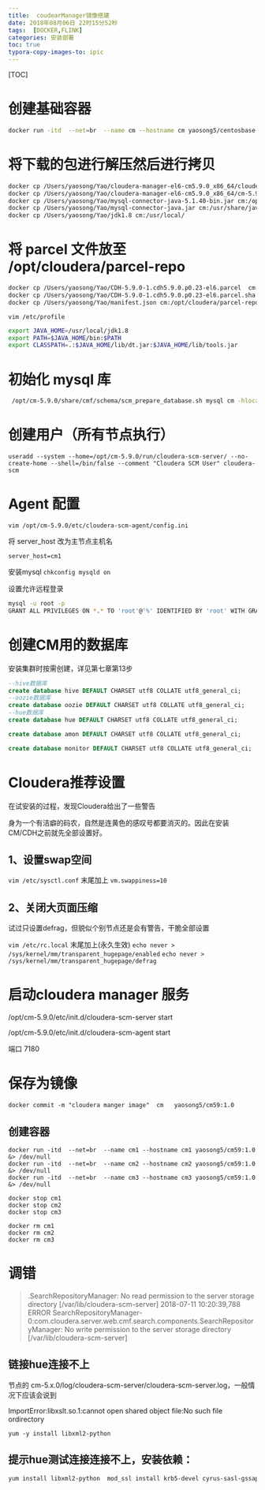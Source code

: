 ```yaml
---
title:  coudearManager镜像搭建
date: 2018年08月06日 22时15分52秒
tags:  [DOCKER,FLINK]
categories: 安装部署
toc: true
typora-copy-images-to: ipic
---
```


[TOC]



# 创建基础容器

```bash
docker run -itd  --net=br  --name cm --hostname cm yaosong5/centosbase:1.0 &> /dev/null
```



# 将下载的包进行解压然后进行拷贝

```bash
docker cp /Users/yaosong/Yao/cloudera-manager-el6-cm5.9.0_x86_64/cloudera cm:/opt/
docker cp /Users/yaosong/Yao/cloudera-manager-el6-cm5.9.0_x86_64/cm-5.9.0 cm:/opt/
docker cp /Users/yaosong/Yao/mysql-connector-java-5.1.40-bin.jar cm:/opt/cm-5.9.0/share/cmf/lib/
docker cp /Users/yaosong/Yao/mysql-connector-java.jar cm:/usr/share/java/
docker cp /Users/yaosong/Yao/jdk1.8 cm:/usr/local/
```

<!--more -->

# 将 parcel 文件放至 /opt/cloudera/parcel-repo

```bash
docker cp /Users/yaosong/Yao/CDH-5.9.0-1.cdh5.9.0.p0.23-el6.parcel  cm:/opt/cloudera/parcel-repo
docker cp /Users/yaosong/Yao/CDH-5.9.0-1.cdh5.9.0.p0.23-el6.parcel.sha cm:/opt/cloudera/parcel-repo
docker cp /Users/yaosong/Yao/manifest.json cm:/opt/cloudera/parcel-repo
```


`vim /etc/profile`

```bash
export JAVA_HOME=/usr/local/jdk1.8
export PATH=$JAVA_HOME/bin:$PATH
export CLASSPATH=.:$JAVA_HOME/lib/dt.jar:$JAVA_HOME/lib/tools.jar
```

# 初始化 mysql 库

```Bash
 /opt/cm-5.9.0/share/cmf/schema/scm_prepare_database.sh mysql cm -hlocalhost -uroot -proot --scm-host localhost scm scm scm
```

# 创建用户（所有节点执行）

```
useradd --system --home=/opt/cm-5.9.0/run/cloudera-scm-server/ --no-create-home --shell=/bin/false --comment "Cloudera SCM User" cloudera-scm
```

# Agent 配置 

`vim /opt/cm-5.9.0/etc/cloudera-scm-agent/config.ini`

 将 server_host 改为主节点主机名

```
server_host=cm1
```


安装mysql
`chkconfig mysqld on`

设置允许远程登录

```Bash
mysql -u root -p 
GRANT ALL PRIVILEGES ON *.* TO 'root'@'%' IDENTIFIED BY 'root' WITH GRANT OPTION; 
```



# 创建CM用的数据库

安装集群时按需创建，详见第七章第13步

```Sql
--hive数据库
create database hive DEFAULT CHARSET utf8 COLLATE utf8_general_ci;
--oozie数据库
create database oozie DEFAULT CHARSET utf8 COLLATE utf8_general_ci;
--hue数据库
create database hue DEFAULT CHARSET utf8 COLLATE utf8_general_ci;

create database amon DEFAULT CHARSET utf8 COLLATE utf8_general_ci;

create database monitor DEFAULT CHARSET utf8 COLLATE utf8_general_ci;
```



# Cloudera推荐设置

在试安装的过程，发现Cloudera给出了一些警告

身为一个有洁癖的码农，自然是连黄色的感叹号都要消灭的。因此在安装CM/CDH之前就先全部设置好。

## 1、设置swap空间

`vim /etc/sysctl.conf`
末尾加上
`vm.swappiness=10`

## 2、关闭大页面压缩

试过只设置defrag，但貌似个别节点还是会有警告，干脆全部设置

`vim /etc/rc.local`
末尾加上(永久生效)
`echo never > /sys/kernel/mm/transparent_hugepage/enabled`
`echo never > /sys/kernel/mm/transparent_hugepage/defrag`





# 启动cloudera manager 服务

/opt/cm-5.9.0/etc/init.d/cloudera-scm-server start

/opt/cm-5.9.0/etc/init.d/cloudera-scm-agent start

端口 7180



# 保存为镜像

	docker commit -m "cloudera manger image"  cm   yaosong5/cm59:1.0
## 创建容器

	docker run -itd  --net=br  --name cm1 --hostname cm1 yaosong5/cm59:1.0 &> /dev/null
	docker run -itd  --net=br  --name cm2 --hostname cm2 yaosong5/cm59:1.0 &> /dev/null
	docker run -itd  --net=br  --name cm3 --hostname cm3 yaosong5/cm59:1.0 &> /dev/null



```
docker stop cm1
docker stop cm2
docker stop cm3

docker rm cm1
docker rm cm2
docker rm cm3
```





# 调错

> .SearchRepositoryManager: No read permission to the server storage directory [/var/lib/cloudera-scm-server]
> 2018-07-11 10:20:39,788 ERROR SearchRepositoryManager-0:com.cloudera.server.web.cmf.search.components.SearchRepositoryManager: No write permission to the server storage directory [/var/lib/cloudera-scm-server]
>

## 链接hue连接不上

节点的 cm-5.x.0/log/cloudera-scm-server/cloudera-scm-server.log，一般情况下应该会说到

ImportError:libxslt.so.1:cannot open shared object file:No such file ordirectory

```
yum -y install libxml2-python 
```

## 提示hue测试连接连接不上，安装依赖：

```bash
yum install libxml2-python  mod_ssl install krb5-devel cyrus-sasl-gssapi cyrus-sasl-deve libxml2-devel libxslt-devel mysql mysql-devel openldap-devel python-devel python-simplejson sqlite-devel -y
```

